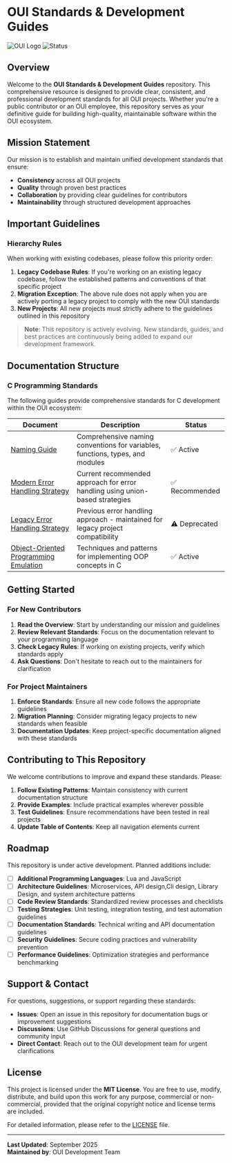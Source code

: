 # OUI Standards & Development Guides

![OUI Logo](https://img.shields.io/badge/OUI-Standards-blue)
![Status](https://img.shields.io/badge/Status-Active%20Development-green)

## Overview

Welcome to the **OUI Standards & Development Guides** repository. This comprehensive resource is designed to provide clear, consistent, and professional development standards for all OUI projects. Whether you're a public contributor or an OUI employee, this repository serves as your definitive guide for building high-quality, maintainable software within the OUI ecosystem.

## Mission Statement

Our mission is to establish and maintain unified development standards that ensure:
- **Consistency** across all OUI projects
- **Quality** through proven best practices
- **Collaboration** by providing clear guidelines for contributors
- **Maintainability** through structured development approaches

## Important Guidelines

### Hierarchy Rules
When working with existing codebases, please follow this priority order:

1. **Legacy Codebase Rules**: If you're working on an existing legacy codebase, follow the established patterns and conventions of that specific project
2. **Migration Exception**: The above rule does not apply when you are actively porting a legacy project to comply with the new OUI standards
3. **New Projects**: All new projects must strictly adhere to the guidelines outlined in this repository

> **Note**: This repository is actively evolving. New standards, guides, and best practices are continuously being added to expand our development framework.

## Documentation Structure

### C Programming Standards

The following guides provide comprehensive standards for C development within the OUI ecosystem:

| Document | Description | Status |
|----------|-------------|--------|
| [Naming Guide](/guides/C/naming_guide.md) | Comprehensive naming conventions for variables, functions, types, and modules | ✅ Active |
| [Modern Error Handling Strategy](/guides/C/Error_handling_union_strategy.md) | Current recommended approach for error handling using union-based strategies | ✅ Recommended |
| [Legacy Error Handling Strategy](/guides/C/Error_handling_internal_error_strategy.md) | Previous error handling approach - maintained for legacy project compatibility | ⚠️ Deprecated |
| [Object-Oriented Programming Emulation](/guides/C/POO_emulation.md) | Techniques and patterns for implementing OOP concepts in C | ✅ Active |

## Getting Started

### For New Contributors
1. **Read the Overview**: Start by understanding our mission and guidelines
2. **Review Relevant Standards**: Focus on the documentation relevant to your programming language
3. **Check Legacy Rules**: If working on existing projects, verify which standards apply
4. **Ask Questions**: Don't hesitate to reach out to the maintainers for clarification

### For Project Maintainers
1. **Enforce Standards**: Ensure all new code follows the appropriate guidelines
2. **Migration Planning**: Consider migrating legacy projects to new standards when feasible
3. **Documentation Updates**: Keep project-specific documentation aligned with these standards

## Contributing to This Repository

We welcome contributions to improve and expand these standards. Please:

1. **Follow Existing Patterns**: Maintain consistency with current documentation structure
2. **Provide Examples**: Include practical examples wherever possible
3. **Test Guidelines**: Ensure recommendations have been tested in real projects
4. **Update Table of Contents**: Keep all navigation elements current

## Roadmap

This repository is under active development. Planned additions include:

- [ ] **Additional Programming Languages**: Lua and JavaScript
- [ ] **Architecture Guidelines**: Microservices, API design,Cli design, Library Design, and system architecture patterns
- [ ] **Code Review Standards**: Standardized review processes and checklists
- [ ] **Testing Strategies**: Unit testing, integration testing, and test automation guidelines
- [ ] **Documentation Standards**: Technical writing and API documentation guidelines
- [ ] **Security Guidelines**: Secure coding practices and vulnerability prevention
- [ ] **Performance Guidelines**: Optimization strategies and performance benchmarking
    
## Support & Contact

For questions, suggestions, or support regarding these standards:

- **Issues**: Open an issue in this repository for documentation bugs or improvement suggestions
- **Discussions**: Use GitHub Discussions for general questions and community input
- **Direct Contact**: Reach out to the OUI development team for urgent clarifications

## License

This project is licensed under the **MIT License**. You are free to use, modify, distribute, and build upon this work for any purpose, commercial or non-commercial, provided that the original copyright notice and license terms are included.

For detailed information, please refer to the [LICENSE](LICENSE) file.

---

**Last Updated**: September 2025  
**Maintained by**: OUI Development Team
